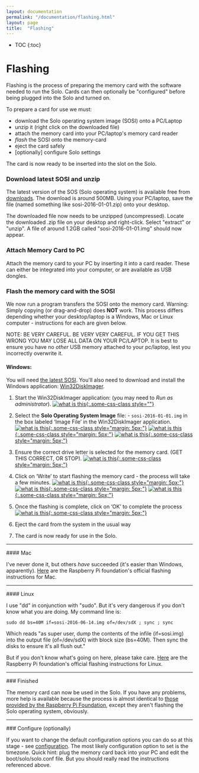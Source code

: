 ```yaml
---
layout: documentation
permalink: "/documentation/flashing.html"
layout: page
title:  "Flashing"
---
```


* TOC
{:toc}

# Flashing

Flashing is the process of preparing the memory card with the software
needed to run the Solo.  Cards can then optionally be "configured"
before being plugged into the Solo and turned on.

To prepare a card for use we must:

* download the Solo operating system image (SOSI) onto a PC/Laptop
* unzip it (right click on the downloaded file)
* attach the memory card into your PC/laptop's memory card reader
* *flash* the SOSI onto the memory-card
* eject the card safely
* [optionally] configure Solo settings

The card is now ready to be inserted into the slot on the Solo.

### Download latest SOSI and unzip

The latest version of the SOS (Solo operating system) is available
free from [downloads](/downloads.html).  The download is around 500MB.
Using your PC/laptop, save the file (named something like
sosi-2016-01-01.zip) onto your desktop.

The downloaded file now needs to be unzipped (uncompressed).  Locate
the downloaded .zip file on your desktop and right-click.  Select
"extract" or "unzip".  A file of around 1.2GB called
"sosi-2016-01-01.img" should now appear.

### Attach Memory Card to PC

Attach the memory card to your PC by inserting it into a card reader.
These can either be integrated into your computer, or are available as
USB dongles.

### Flash the memory card with the SOSI

We now run a program transfers the SOSI onto the memory card. Warning:
Simply copying (or drag-and-drop) does **NOT** work.  This process
differs depending whether your desktop/laptop is a Windows, Mac or
Linux computer - instructions for each are given below.

NOTE: BE VERY CAREFUL.  BE VERY VERY CAREFUL.  IF YOU GET THIS WRONG
YOU MAY LOSE ALL DATA ON YOUR PC/LAPTOP.  It is best to ensure you
have no _other_ USB memory attached to your pc/laptop, lest you
incorrectly overwrite it.

#### Windows:

You will need [the latest SOSI](/downloads.html). You'll also need to
download and install the Windows application:
[Win32DiskImager](http://sourceforge.net/projects/win32diskimager/).

1. Start the Win32DiskImager application: (you may need to *Run as administrator*).
[![what is this](../img/flashing-1.png "flashing" ){:.some-css-class style=""}](../img/flashing-1.png)

1. Select the **Solo Operating System Image** file: - `sosi-2016-01-01.img` in the box labeled ‘Image File’ in the Win32DiskImager application.
[![what is this](/img/flashing-2a.png "flashing" ){:.some-css-class style="margin: 5px;"}](/img/flashing-2a.png)
[![what is this](/img/flashing-2b.png "flashing" ){:.some-css-class style="margin: 5px;"}](/img/flashing-2b.png)
[![what is this](/img/flashing-2c.png "flashing" ){:.some-css-class style="margin: 5px;"}](/img/flashing-2c.png)

1. Ensure the correct drive letter is selected for the memory card. (GET THIS CORRECT, OR STOP).
[![what is this](/img/flashing-3.png "flashing" ){:.some-css-class style="margin: 5px;"}](/img/flashing-3.png)

1. Click on ‘Write’ to start flashing the memory card - the process will take a few minutes.
[![what is this](/img/flashing-4.png "flashing" ){:.some-css-class style="margin: 5px;"}](/img/flashing-4.png)
[![what is this](/img/flashing-4a.png "flashing" ){:.some-css-class style="margin: 5px;"}](/img/flashing-4a.png)
[![what is this](/img/flashing-4b.png "flashing" ){:.some-css-class style="margin: 5px;"}](/img/flashing-4b.png)

1. Once the flashing is complete, click on ‘OK’ to complete the process
[![what is this](/img/flashing-5.png "flashing" ){:.some-css-class style="margin: 5px;"}](/img/flashing-5.png)

1. Eject the card from the system in the usual way
1. The card is now ready for use in the Solo.

<hr>
#### Mac

I've never done it, but others _have_ succeeded (it's easier than
Windows, apparently).
[Here](https://www.raspberrypi.org/documentation/installation/installing-images/mac.md)
are the Raspberry Pi foundation's official flashing instructions for
Mac.

<hr>
#### Linux

I use "dd" in conjunction with "sudo".  But it's very dangerous if you
don't know what you are doing.  My command line is:

`sudo dd bs=40M if=sosi-2016-06-14.img of=/dev/sdX ; sync ; sync`

Which reads "as super user, dump the contents of the infile
(if=sosi.img) into the output file (of=/dev/sdX) with block size
(bs=40M).  Then sync the disks to ensure it's all flush out."

But if you don't know what's going on here, please take
care. [Here](https://www.raspberrypi.org/documentation/installation/installing-images/linux.md)
are the Raspberry Pi foundation's official flashing instructions for
Linux.

<hr>
### Finished

The memory card can now be used in the Solo.  If you have any
problems, more help is available because the process is almost
identical to [those provided by the Raspberry Pi
Foundation](https://www.raspberrypi.org/documentation/installation/installing-images/),
except they aren't flashing the Solo operating system, obviously.

<hr>
### Configure (optionally)

If you want to change the default configuration options you can do so
at this stage - see [configuration](configuration.html).  The most
likely configuration option to set is the timezone.  Quick hint: plug
the memory card back into your PC and edit the boot/solo/solo.conf
file.  But you should really read the instructions referenced above.
